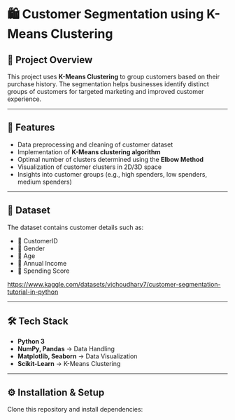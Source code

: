 # 🛍 Customer Segmentation using K-Means Clustering  

## 📌 Project Overview  
This project uses **K-Means Clustering** to group customers based on their purchase history. The segmentation helps businesses identify distinct groups of customers for targeted marketing and improved customer experience.    

---

## 🚀 Features  
- Data preprocessing and cleaning of customer dataset  
- Implementation of **K-Means clustering algorithm**  
- Optimal number of clusters determined using the **Elbow Method**  
- Visualization of customer clusters in 2D/3D space  
- Insights into customer groups (e.g., high spenders, low spenders, medium spenders)  

---

## 📂 Dataset  
The dataset contains customer details such as:  
- 👤 CustomerID  
- 🧑 Gender  
- 🎂 Age  
- 💸 Annual Income  
- 🛒 Spending Score  

https://www.kaggle.com/datasets/vjchoudhary7/customer-segmentation-tutorial-in-python

---

## 🛠 Tech Stack  
- **Python 3**  
- **NumPy, Pandas** → Data Handling  
- **Matplotlib, Seaborn** → Data Visualization  
- **Scikit-Learn** → K-Means Clustering  

---

## ⚙️ Installation & Setup  
Clone this repository and install dependencies:  
